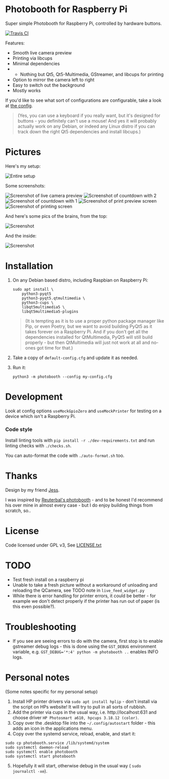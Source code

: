 # Photobooth for Raspberry Pi

Super simple Photobooth for Raspberry Pi, controlled by hardware buttons.
 
[![Travis CI](https://travis-ci.org/SimonStJG/rpi-photobooth.svg?branch=master)](https://travis-ci.org/SimonStJG/rpi-photobooth)

Features:

* Smooth live camera preview 
* Printing via libcups 
* Minimal dependencies
* * Nothing but Qt5, Qt5-Multimedia, GStreamer, and libcups for printing
* Option to mirror the camera left to right
* Easy to switch out the background 
* Mostly works

If you'd like to see what sort of configurations are configurable, take a look
 at [the config](default-config.cfg).

> (Yes, you can use a keyboard if you really want, but it's designed for 
> buttons - you definitely can't use a mouse!  And yes it will probably 
> actually work on any Debian, or indeed any Linux distro if you can track 
> down the right Qt5 dependencies and install libcups.) 
 
# Pictures

Here's my setup:

![Entire setup](readme_images/brains/entire-setup.png)

Some screenshots:

![Screenshot of live camera preview](readme_images/screenshots/0-live-camera-preview.png)
![Screenshot of countdown with 2](readme_images/screenshots/1-countdown-2.png)
![Screenshot of countdown with 1](readme_images/screenshots/2-countdown-1.png)
![Screenshot of print preview screen](readme_images/screenshots/3-press-to-print.png)
![Screenshot of printing screen](readme_images/screenshots/4-printing.png)

And here's some pics of the brains, from the top:

![Screenshot](readme_images/brains/outside.png)

And the inside:

![Screenshot](readme_images/brains/inside.png)

# Installation

1. On any Debian based distro, including Raspbian on Raspberry Pi: 
    ```
    sudo apt install \
        python3-pyqt5
        python3-pyqt5.qtmultimedia \
        python3-cups \
        libqt5multimedia5 \
        libqt5multimedia5-plugins
    ```
    
    > (It is tempting as it is to use a proper python package manager like Pip,
    or even Poetry, but we want to avoid building PyQt5 as it takes forever on a 
    Raspberry Pi.  And if you don't get all the dependencies installed for 
    QtMultimedia, PyQt5 will still build properly - but then QtMultimedia will 
    just not work at all and no-ones got time for that.) 

2. Take a copy of `default-config.cfg` and update it as needed.

3. Run it:
    ```
    python3 -m photobooth --config my-config.cfg
    ```

# Development

Look at config options `useMockGpioZero` and `useMockPrinter` for testing on a 
device which isn't a Raspberry Pi.

### Code style

Install linting tools with `pip install -r ./dev-requirements.txt` and run linting 
checks with `./checks.sh`.

You can auto-format the code with `./auto-format.sh` too.

# Thanks

Design by my friend [Jess](https://jesslindenwhite.carbonmade.com/about).

I was inspired by [Reuterbal's photobooth](
https://github.com/reuterbal/photobooth) - and to be honest I'd recommend his 
over mine in almost every case - but I do enjoy building things from scratch, 
so..
 
# License

Code licensed under GPL v3, See [LICENSE.txt](LICENSE.txt)

# TODO 

* Test fresh install on a raspberry pi
* Unable to take a fresh picture without a workaround of unloading and 
  reloading the QCamera, see TODO note in `live_feed_widget.py`
* While there is error handling for printer errors, it could be better - for
  example we don't detect properly if the printer has run out of paper (is 
  this even possible?).
 
# Troubleshooting

* If you see are seeing errors to do with the camera, first stop is to enable 
 gstreamer debug logs - this is done using the `GST_DEBUG` environment 
 variable, e.g. 
  `GST_DEBUG='*:4' python -m photobooth ..`  enables INFO logs.

# Personal notes 

(Some notes specific for my personal setup)

1. Install HP printer drivers via `sudo apt install hplip` - don't install 
via the script on HPs website!  It will try to pull in all sorts of rubbish.
2. Add the printer via cups in the usual way, i.e. http://localhost:631 and 
choose driver `HP Photosmart a610, hpcups 3.18.12 (color)`.
3. Copy over the .desktop file into the `~/.config/autostart`
folder - this adds an icon in the applications menu.
4. Copy over the systemd service, reload, enable, and start it:
```
sudo cp photobooth.service /lib/systemd/system
sudo systemctl daemon-reload
sudo systemctl enable photobooth
sudo systemctl start photobooth
```
5. Hopefully it will start, otherwise debug in the usual way (
`sudo journalctl -xe`).

